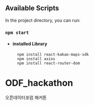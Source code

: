 ## Available Scripts

In the project directory, you can run:
### `npm start`

- #### installed Library

        npm install react-kakao-maps-sdk
        npm install axios
        npm install react-router-dom


# ODF_hackathon
오픈데이터포럼 해커톤
